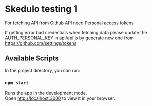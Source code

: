 # Skedulo testing 1

For fetching API from Github API need Personal access tokens

If getting error bad credentials when fetching data please update the AUTH_PERSONAL_KEY in api/api.js by generate new one from https://github.com/settings/tokens

## Available Scripts

In the project directory, you can run:

### `npm start`

Runs the app in the development mode.\
Open [http://localhost:3000](http://localhost:3000) to view it in your browser.

##
